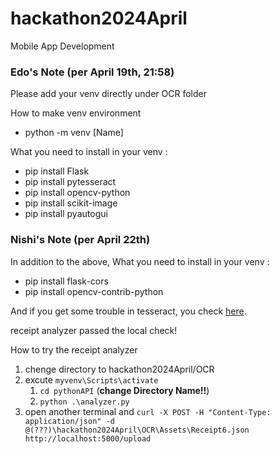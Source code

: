# hackathon2024April
Mobile App Development

### Edo's Note (per April 19th, 21:58)

Please add your venv directly under OCR folder

How to make venv environment
- python -m venv [Name]

What you need to install in your venv : 
- pip install Flask
- pip install pytesseract
- pip install opencv-python
- pip install scikit-image
- pip install pyautogui

### Nishi's Note (per April 22th)

In addition to the above, What you need to install in your venv : 
- pip install flask-cors
- pip install opencv-contrib-python

And if you get some trouble in tesseract, you check [here](https://qiita.com/henjiganai/items/7a5e871f652b32b41a18).

receipt analyzer passed the local check!

How to try the receipt analyzer
1. chenge directory to hackathon2024April/OCR
1. excute ```myvenv\Scripts\activate```
    1. ```cd pythonAPI``` (**change Directory Name!!**)
    1. ```python .\analyzer.py```
1. open another terminal and ```curl -X POST -H "Content-Type: application/json" -d @(???)\hackathon2024April\OCR\Assets\Receipt6.json http://localhost:5000/upload```